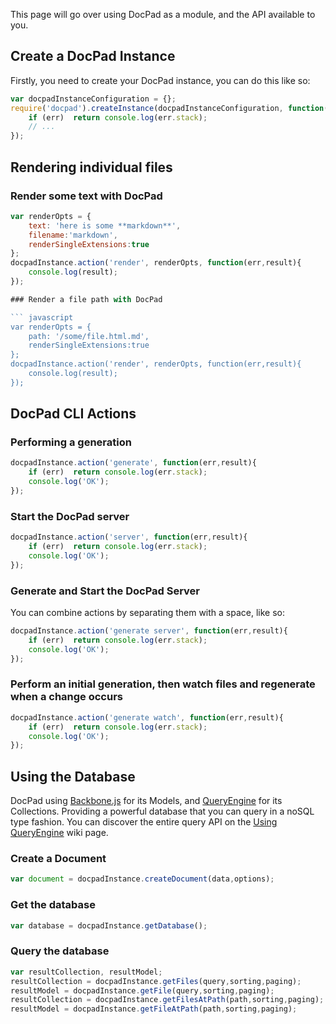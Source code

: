 This page will go over using DocPad as a module, and the API available to you.


## Create a DocPad Instance

Firstly, you need to create your DocPad instance, you can do this like so:

``` javascript
var docpadInstanceConfiguration = {};
require('docpad').createInstance(docpadInstanceConfiguration, function(err,docpadInstance){
	if (err)  return console.log(err.stack);
	// ...
});
```


## Rendering individual files

### Render some text with DocPad

``` javascript
var renderOpts = {
	text: 'here is some **markdown**',
	filename:'markdown',
	renderSingleExtensions:true
};
docpadInstance.action('render', renderOpts, function(err,result){
	console.log(result);
});

### Render a file path with DocPad

``` javascript
var renderOpts = {
	path: '/some/file.html.md',
	renderSingleExtensions:true
};
docpadInstance.action('render', renderOpts, function(err,result){
	console.log(result);
});
```


## DocPad CLI Actions

### Performing a generation

``` javascript
docpadInstance.action('generate', function(err,result){
	if (err)  return console.log(err.stack);
	console.log('OK');
});
```


### Start the DocPad server

``` javascript
docpadInstance.action('server', function(err,result){
	if (err)  return console.log(err.stack);
	console.log('OK');
});
```

### Generate and Start the DocPad Server

You can combine actions by separating them with a space, like so:

``` javascript
docpadInstance.action('generate server', function(err,result){
	if (err)  return console.log(err.stack);
	console.log('OK');
});
```

### Perform an initial generation, then watch files and regenerate when a change occurs

``` javascript
docpadInstance.action('generate watch', function(err,result){
	if (err)  return console.log(err.stack);
	console.log('OK');
});
```


## Using the Database

DocPad using [Backbone.js](http://documentcloud.github.com/backbone/) for its Models, and [QueryEngine](https://github.com/bevry/query-engine) for its Collections. Providing a powerful database that you can query in a noSQL type fashion. You can discover the entire query API on the [Using QueryEngine](https://github.com/bevry/query-engine/wiki/Using) wiki page.

### Create a Document

``` javascript
var document = docpadInstance.createDocument(data,options);
```

### Get the database

``` javascript
var database = docpadInstance.getDatabase();
```

### Query the database

``` javascript
var resultCollection, resultModel;
resultCollection = docpadInstance.getFiles(query,sorting,paging);
resultModel = docpadInstance.getFile(query,sorting,paging);
resultCollection = docpadInstance.getFilesAtPath(path,sorting,paging);
resultModel = docpadInstance.getFileAtPath(path,sorting,paging);
```
